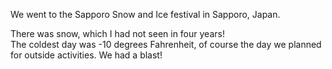 We went to the Sapporo Snow and Ice festival in Sapporo, Japan.

There was snow, which I had not seen in four years!  
The coldest day was -10 degrees Fahrenheit, of course the day we planned for outside activities.
We had a blast!
